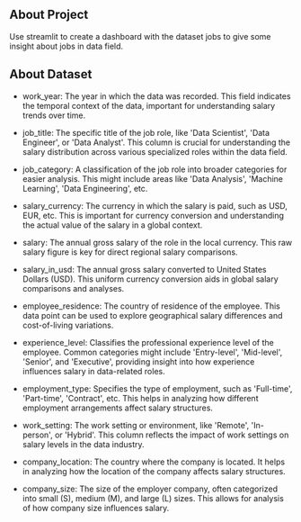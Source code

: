 ## About Project 
Use streamlit to create a dashboard with the dataset jobs to give some insight about jobs in data field. 


## About Dataset
- work_year: The year in which the data was recorded. This field indicates the temporal context of the data, important for understanding salary trends over time.

- job_title: The specific title of the job role, like 'Data Scientist', 'Data Engineer', or 'Data Analyst'. This column is crucial for understanding the salary distribution across various specialized roles within the data field.

- job_category: A classification of the job role into broader categories for easier analysis. This might include areas like 'Data Analysis', 'Machine Learning', 'Data Engineering', etc.

- salary_currency: The currency in which the salary is paid, such as USD, EUR, etc. This is important for currency conversion and understanding the actual value of the salary in a global context.

- salary: The annual gross salary of the role in the local currency. This raw salary figure is key for direct regional salary comparisons.

- salary_in_usd: The annual gross salary converted to United States Dollars (USD). This uniform currency conversion aids in global salary comparisons and analyses.

- employee_residence: The country of residence of the employee. This data point can be used to explore geographical salary differences and cost-of-living variations.

- experience_level: Classifies the professional experience level of the employee. Common categories might include 'Entry-level', 'Mid-level', 'Senior', and 'Executive', providing insight into how experience influences salary in data-related roles.

- employment_type: Specifies the type of employment, such as 'Full-time', 'Part-time', 'Contract', etc. This helps in analyzing how different employment arrangements affect salary structures.

- work_setting: The work setting or environment, like 'Remote', 'In-person', or 'Hybrid'. This column reflects the impact of work settings on salary levels in the data industry.

- company_location: The country where the company is located. It helps in analyzing how the location of the company affects salary structures.

- company_size: The size of the employer company, often categorized into small (S), medium (M), and large (L) sizes. This allows for analysis of how company size influences salary.

